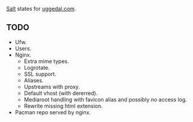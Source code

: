 [Salt][s] states for [uggedal.com][u].

TODO
----

* Ufw.
* Users.
* Nginx.
  - Extra mime types.
  - Logrotate.
  - SSL support.
  - Aliases.
  - Upstreams with proxy.
  - Default vhost (with dererred).
  - Mediaroot handling with favicon alias and possibly no access log.
  - Rewrite missing html extension.
* Pacman repo served by nginx.

[s]: http://saltstack.org
[u]: http://uggedal.com
